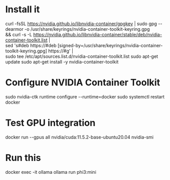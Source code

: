# Install it
curl -fsSL https://nvidia.github.io/libnvidia-container/gpgkey | sudo gpg --dearmor -o /usr/share/keyrings/nvidia-container-toolkit-keyring.gpg \
  && curl -s -L https://nvidia.github.io/libnvidia-container/stable/deb/nvidia-container-toolkit.list | \
    sed 's#deb https://#deb [signed-by=/usr/share/keyrings/nvidia-container-toolkit-keyring.gpg] https://#g' | \
    sudo tee /etc/apt/sources.list.d/nvidia-container-toolkit.list
sudo apt-get update
sudo apt-get install -y nvidia-container-toolkit

# Configure NVIDIA Container Toolkit
sudo nvidia-ctk runtime configure --runtime=docker
sudo systemctl restart docker

# Test GPU integration
docker run --gpus all nvidia/cuda:11.5.2-base-ubuntu20.04 nvidia-smi

# Run this
docker exec -it ollama ollama run phi3:mini